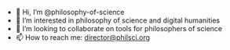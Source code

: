 - 👋 Hi, I’m @philosophy-of-science
- 👀 I’m interested in philosophy of science and digital humanities
- 💞️ I’m looking to collaborate on tools for philosophers of science
- 📫 How to reach me: director@philsci.org

<!---
philosophy-of-science/philosophy-of-science is a ✨ special ✨ repository because its `README.md` (this file) appears on your GitHub profile.
You can click the Preview link to take a look at your changes.
--->
